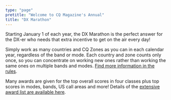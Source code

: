 ```yaml
---
type: "page"
pretitle: "Welcome to CQ Magazine's Annual"
title: "DX Marathon"
---
```


Starting January 1 of each year, the DX Marathon is the perfect answer for the DX-er who needs that extra incentive to get on the air every day!

Simply work as many countries and CQ Zones as you can in each calendar year, regardless of the band or mode.
Each country and zone counts only once, so you can concentrate on working new ones rather than working the same ones on multiple bands and modes. [Find more information in the rules](/rules).

Many awards are given for the top overall scores in four classes plus top scores in modes, bands, US call areas and more!   Details of the [extensive award list are available here](/awards).

